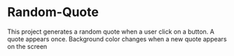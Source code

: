 # Random-Quote

This project generates a random quote when a user click on a button.
A quote appears once.
Background color changes when a new quote appears on the screen
